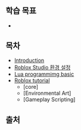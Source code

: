 # 

## 학습 목표
 - 

## 목차
  - [Introduction](./content/01_Introduction.md)
  - [Roblox Studio 환경 설정](./content/02_Roblox_Studio_환경_설정.md)
  - [Lua programmimg basic](./content/03_Lua_programmimg_basic.md)
  - [Roblox tutorial](./content/04_Roblox_tutorial.md)
    - [core]
    - [Environmental Art]
    - [Gameplay Scripting]

 ## 출처

